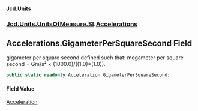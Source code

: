 #### [Jcd.Units](index.md 'index')

### [Jcd.Units.UnitsOfMeasure.SI](Jcd.Units.UnitsOfMeasure.SI.md 'Jcd.Units.UnitsOfMeasure.SI').[Accelerations](Accelerations.md 'Jcd.Units.UnitsOfMeasure.SI.Accelerations')

## Accelerations.GigameterPerSquareSecond Field

gigameter per square second defined such that: megameter per square second = Gm/s² × (1000.0)/((1.0)*(1.0)).

```csharp
public static readonly Acceleration GigameterPerSquareSecond;
```

#### Field Value

[Acceleration](Acceleration.md 'Jcd.Units.UnitTypes.Acceleration')